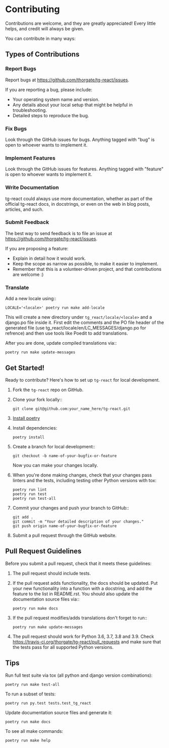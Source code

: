 # Contributing

Contributions are welcome, and they are greatly appreciated! Every
little helps, and credit will always be given. 

You can contribute in many ways:

## Types of Contributions

### Report Bugs

Report bugs at https://github.com/thorgate/tg-react/issues.

If you are reporting a bug, please include:

* Your operating system name and version.
* Any details about your local setup that might be helpful in troubleshooting.
* Detailed steps to reproduce the bug.

### Fix Bugs

Look through the GitHub issues for bugs. Anything tagged with "bug"
is open to whoever wants to implement it.

### Implement Features

Look through the GitHub issues for features. Anything tagged with "feature"
is open to whoever wants to implement it.

### Write Documentation

tg-react could always use more documentation, whether as part of the 
official tg-react docs, in docstrings, or even on the web in blog posts,
articles, and such.

### Submit Feedback

The best way to send feedback is to file an issue at https://github.com/thorgate/tg-react/issues.

If you are proposing a feature:

* Explain in detail how it would work.
* Keep the scope as narrow as possible, to make it easier to implement.
* Remember that this is a volunteer-driven project, and that contributions
  are welcome :)

### Translate

Add a new locale using::

```shell
LOCALE='<locale>' poetry run make add-locale
```

This will create a new directory under `tg_react/locale/<locale>` and a django.po file inside it. First edit the comments and the PO file
header of the generated file (use tg_react/locale/en/LC_MESSAGES/django.po for refrence) and then use tools like Poedit
to add translations.

After you are done, update compiled translations via::

```shell
poetry run make update-messages
```

## Get Started!

Ready to contribute? Here's how to set up `tg-react` for local development.

1. Fork the `tg-react` repo on GitHub.

2. Clone your fork locally::
    ```shell
    git clone git@github.com:your_name_here/tg-react.git
    ```

3. [Install poetry](https://python-poetry.org/docs/#installation)

4. Install dependencies:
    ```shell
    poetry install
    ```

4. Create a branch for local development::
    ```shell
    git checkout -b name-of-your-bugfix-or-feature
    ```
   Now you can make your changes locally.

5. When you're done making changes, check that your changes pass linters and the tests, including testing other Python versions with tox:
    ```shell
    poetry run lint
    poetry run test
    poetry run test-all
    ```

6. Commit your changes and push your branch to GitHub::
    ```shell
    git add .
    git commit -m "Your detailed description of your changes."
    git push origin name-of-your-bugfix-or-feature
    ```

7. Submit a pull request through the GitHub website.

## Pull Request Guidelines

Before you submit a pull request, check that it meets these guidelines:

1. The pull request should include tests.
2. If the pull request adds functionality, the docs should be updated. Put
   your new functionality into a function with a docstring, and add the
   feature to the list in README.rst. You should also update the documentation
   source files via::
    ```shell
    poetry run make docs
    ```

3. If the pull request modifies/adds translations don't forget to run::
    ```shell
    poetry run make update-messages
    ```

4. The pull request should work for Python 3.6, 3.7, 3.8 and 3.9. Check
   https://travis-ci.org/thorgate/tg-react/pull_requests
   and make sure that the tests pass for all supported Python versions.

Tips
----

Run full test suite via tox (all python and django version combinations):

```shell
poetry run make test-all
```

To run a subset of tests:

```shell
poetry run py.test tests.test_tg_react
```

Update documentation source files and generate it:

```shell
poetry run make docs
```

To see all make commands:

```shell
poetry run make help
```
